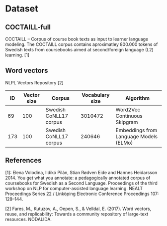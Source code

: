 # Dataset

## COCTAILL-full

COCTAILL – Corpus of course book texts as input to learner language modeling. The COCTAILL corpus contains aproximatley 800.000 tokens of Swedish texts from coursebooks aimed at second/foreign language (L2) learning. [1]

## Word vectors

NLPL Vectors Repository [2]

|  ID  | Vector size | Corpus                 | Vocabulary size | Algorithm                              |
|------|-------------|------------------------|-----------------|----------------------------------------|
| 69   | 100         | Swedish CoNLL17 corpus | 3010472         | Word2Vec Continuous Skipgram           |
| 173  | 100         | Swedish CoNLL17 corpus | 240646          | Embeddings from Language Models (ELMo) |

## References

[1]: Elena Volodina, Ildikó Pilán, Stian Rødven Eide and Hannes Heidarsson 2014. You get what you
annotate: a pedagogically annotated corpus of coursebooks for Swedish as a Second Language.
Proceedings of the third workshop on NLP for computer-assisted language learning. NEALT
Proceedings Series 22 / Linköping Electronic Conference Proceedings 107: 128–144.

[2] Fares, M., Kutuzov, A., Oepen, S., & Velldal, E. (2017). Word vectors, reuse, and replicability: Towards a community repository of large-text resources. NODALIDA.
